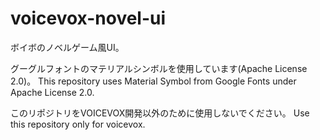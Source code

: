 # voicevox-novel-ui
 ボイボのノベルゲーム風UI。

グーグルフォントのマテリアルシンボルを使用しています(Apache License 2.0)。
This repository uses Material Symbol from Google Fonts under Apache License 2.0.

このリポジトリをVOICEVOX開発以外のために使用しないでください。
Use this repository only for voicevox.